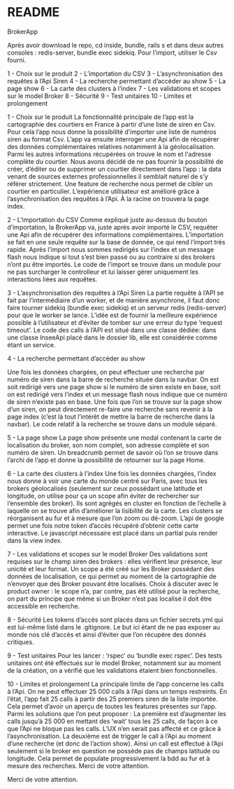 # README

BrokerApp

Après avoir download le repo, cd inside, bundle, rails s et dans deux autres consoles : redis-server, bundle exec sidekiq.
Pour l’import, utiliser le Csv fourni.

1 - Choix sur le produit
2 - L’importation du CSV
3 - L’asynchronisation des requêtes à l’Api Siren
4 - La recherche permettant d’accéder au show
5 - La page show
6 - La carte des clusters à l’index
7 - Les validations et scopes sur le model Broker
8 - Sécurité 
9 - Test unitaires
10 - Limites et prolongement


1 - Choix sur le produit
La fonctionnalité principale de l’app est la cartographie des courtiers en France à partir d’une liste de siren en Csv.
Pour cela l’app nous donne la possibilité d’importer une liste de numéros siren au format Csv.
L’app va ensuite interroger une Api afin de récupérer des données complémentaires relatives notamment à la géolocalisation. 
Parmi les autres informations récupérées on trouve le nom et l'adresse complète du courtier.
Nous avons décidé de ne pas fournir la possibilité de créer, d’éditer ou de supprimer un courtier directement dans l’app : la data venant de sources externes professionnelles il semblait naturel de s’y référer strictement.
Une feature de recherche nous permet de cibler un courtier en particulier.
L’expérience utilisateur est amélioré grâce à l’asynchronisation des requêtes à l’Api.
À la racine on trouvera la page index.

2 - L’importation du CSV
Comme expliqué juste au-dessus du bouton d’importation, la BrokerApp va, juste après avoir importé le CSV, requêter une Api afin de récupérer des informations complémentaires. 
L’importation se fait en une seule requête sur la base de donnée, ce qui rend l’import très rapide. 
Après l’import nous sommes redirigés sur l’index et un message flash nous indique si tout s’est bien passé ou au contraire si des brokers n’ont pu être importés.
Le code de l’import se trouve dans un module pour ne pas surcharger le controlleur et lui laisser gérer uniquement les interactions liées aux requêtes.

3 - L’asynchronisation des requêtes à l’Api Siren
La partie requête à l’API se fait par l’intermédiaire d’un worker, et de manière asynchrone, il faut donc faire tourner sidekiq (bundle exec sidekiq) et un serveur redis (redis-server) pour que le worker se lance. 
L’idée est de fournir la meilleure expérience possible à l’utilisateur et d’éviter de tomber sur une erreur du type ‘request timeout’. 
Le code des calls à l’API est situé dans une classe dédiée: dans une classe InseeApi placé dans le dossier lib, elle est considérée comme étant un service.

4 - La recherche permettant d’accéder au show

Une fois les données chargées, on peut effectuer une recherche par numéro de siren dans la barre de recherche située dans la navbar. 
On est soit redirigé vers une page show si le numéro de siren existe en base, soit on est redirigé vers l’index et un message flash nous indique que ce numéro de siren n’existe pas en base.
Une fois que l’on se trouve sur la page show d’un siren, on peut directement re-faire une recherche sans revenir à la page index (c’est là tout l’intérêt de mettre la barre de recherche dans la navbar).
Le code relatif à la recherche se trouve dans un module séparé.


5 - La page show
La page show présente une modal contenant la carte de localisation du broker, son nom complet, son adresse complète et son numéro de siren.
Un breadcrumb permet de savoir où l’on se trouve dans l’archi de l’app et donne la possibilité de retourner sur la page Home.

6 - La carte des clusters à l’index 
Une fois les données chargées, l’index nous donne à voir une carte du monde centré sur Paris, avec tous les brokers géolocalisés (seulement sur ceux possédant une latitude et longitude, on utilise pour ça un scope afin éviter de rechercher sur l’ensemble des broker). 
Ils sont agrégés en cluster en fonction de l’échelle à laquelle on se trouve afin d’améliorer la lisibilité de la carte. 
Les clusters se réorganisent au fur et à mesure que l’on zoom ou dé-zoom. 
L’api de google permet une fois notre token d’accès récupéré d’obtenir cette carte interactive. Le javascript nécessaire est placé dans un partial puis render dans la view index. 

7 - Les validations et scopes sur le model Broker
Des validations sont requises sur le champ siren des brokers : elles vérifient leur présence, leur unicité et leur format.
Un scope a été créé sur les Broker possédant des données de localisation, ce qui permet au moment de la cartographie de n’envoyer que des Broker pouvant être localisés. 
Choix à discuter avec le product owner : le scope n’a, par contre, pas été utilisé pour la recherche, on part du principe que même si un Broker n’est pas localisé il doit être accessible en recherche.

8 - Sécurité 
Les tokens d’accès sont placés dans un fichier secrets.yml qui est lui-même listé dans le .gitignore. Le but ici étant de ne pas exposer au monde nos clé d’accès et ainsi d’éviter que l’on récupère des donnés critiques.

9 - Test unitaires
Pour les lancer : ‘rspec’ ou ‘bundle exec rspec’.
Des tests unitaires ont été effectués sur le model Broker, notamment sur au moment de la création, on a vérifié que les validations étaient bien fonctionnelles.

10 - Limites et prolongement
La principale limite de l’app concerne les calls à l’Api. On ne peut effectuer 25 000 calls à l’Api dans un temps restreints. 
En l’état, l’app fait 25 calls à partir des 25 premiers siren de la liste importée. Cela permet d’avoir un aperçu de toutes les features présentes sur l’app.
Parmi les solutions que l’on peut proposer : 
La première est d’augmenter les calls jusqu’à 25 000 en mettant des ‘wait’ tous les 25 calls, de façon à ce que l’Api ne bloque pas les calls. L’UX n’en serait pas affecté et ce grâce à l’asynchronisation.
La deuxième est de trigger le call à l’Api au moment d’une recherche (et donc de l’action show). Ainsi un call est effectué à l’Api seulement si le broker en question ne possède pas de champs latitude ou longitude. Cela permet de populate progressivement la bdd au fur et à mesure des recherches. Merci de votre attention.

Merci de votre attention.










